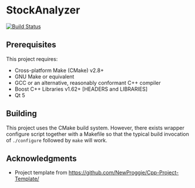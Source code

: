 # StockAnalyzer

[![Build Status](https://travis-ci.org/NewProggie/Cpp-Project-Template.svg?branch=master)](https://travis-ci.org/NewProggie/Cpp-Project-Template)


## Prerequisites
This project requires:
 * Cross-platform Make (CMake) v2.8+
 * GNU Make or equivalent
 * GCC or an alternative, reasonably conformant C++ compiler
 * Boost C++ Libraries v1.62+ [HEADERS and LIBRARIES]
 * Qt 5

## Building
This project uses the CMake build system. However, there exists wrapper
configure script together with a Makefile so that the typical build invocation
of `./configure` followed by `make` will work.

## Acknowledgments
 * Project template from https://github.com/NewProggie/Cpp-Project-Template/
